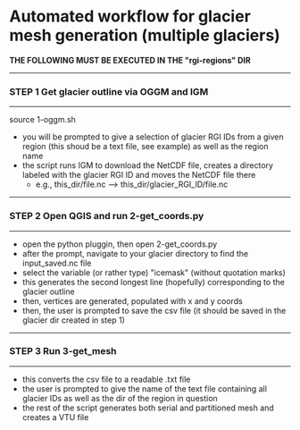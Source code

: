 # Automated workflow for glacier mesh generation (multiple glaciers)

**THE FOLLOWING MUST BE EXECUTED IN THE "rgi-regions" DIR**

------------------------------------------------------
### STEP 1 Get glacier outline via OGGM and IGM 
------------------------------------------------------

source 1-oggm.sh

- you will be prompted to give a selection of glacier RGI IDs from a given region (this shoud be a text file, see example) as well as the region name
- the script runs IGM to download the NetCDF file, creates a directory labeled with the glacier RGI ID and moves the NetCDF file there
	- e.g., this_dir/file.nc --> this_dir/glacier_RGI_ID/file.nc 

------------------------------------------------------
### STEP 2 Open QGIS and run 2-get_coords.py           
------------------------------------------------------

- open the python pluggin, then open 2-get_coords.py
- after the prompt, navigate to your glacier directory to find the input_saved.nc file 
- select the variable (or rather type) "icemask" (without quotation marks)  
- this generates the second longest line (hopefully) corresponding to the glacier outline
- then, vertices are generated, populated with x and y coords
- then, the user is prompted to save the csv file (it should be saved in the glacier dir created in step 1)

------------------------------------------------------
### STEP 3 Run 3-get_mesh                       
------------------------------------------------------

- this converts the csv file to a readable .txt file 
- the user is prompted to give the name of the text file containing all glacier IDs as well as the dir of the region in question
- the rest of the script generates both serial and partitioned mesh and creates a VTU file
